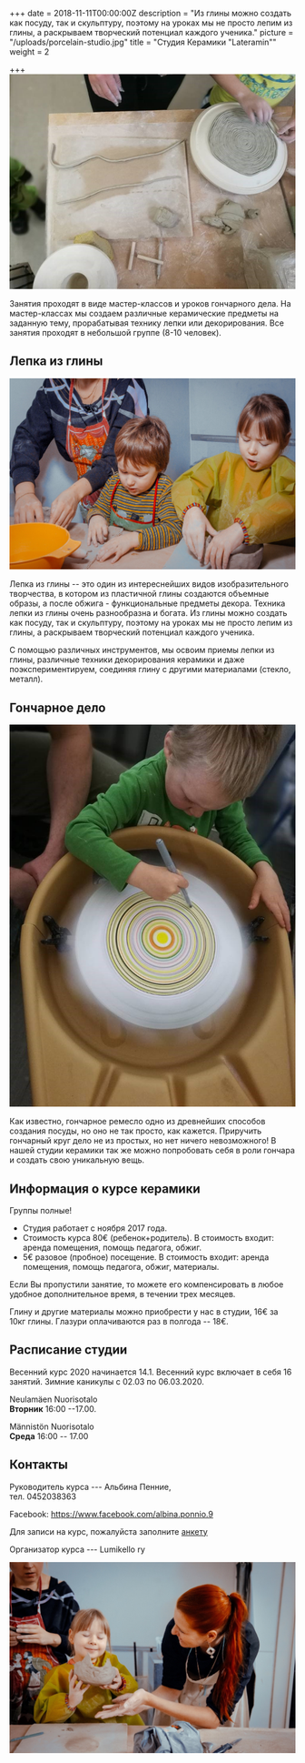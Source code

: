 +++
date = 2018-11-11T00:00:00Z
description = "Из глины можно создать как посуду, так и скульптуру, поэтому на уроках мы не просто лепим из глины, а раскрываем творческий потенциал каждого ученика."
picture = "/uploads/porcelain-studio.jpg"
title = "Студия Керамики \"Lateramin\""
weight = 2

+++
​![](/uploads/porcelain-studio-01.jpg)

Занятия проходят в виде мастер-классов и уроков гончарного дела. На мастер-классах мы создаем различные керамические предметы на заданную тему, прорабатывая технику лепки или декорирования. Все занятия проходят в небольшой группе (8-10 человек).

## Лепка из глины

​![](/uploads/porcelain-studio-02.jpg)

Лепка из глины -- это один из интереснейших видов изобразительного творчества, в котором из пластичной глины создаются объемные образы, а после обжига - функциональные предметы декора. Техника лепки из глины очень разнообразна и богата. Из глины можно создать как посуду, так и скульптуру, поэтому на уроках мы не просто лепим из глины, а раскрываем творческий потенциал каждого ученика.

С помощью различных инструментов, мы освоим приемы лепки из глины, различные техники декорирования керамики и даже поэкспериментируем, соединяя глину с другими материалами (стекло, металл).

## Гончарное дело

​![](/uploads/porcelain-studio-03.jpg)

Как известно, гончарное ремесло одно из древнейших способов создания посуды, но оно не так просто, как кажется. Приручить гончарный круг дело не из простых, но нет ничего невозможного! В нашей студии керамики так же можно попробовать себя в роли гончара и создать свою уникальную вещь.

## Информация о курсе керамики

Группы полные!

* Студия работает с ноября 2017 года.
* Стоимость курса 80€  (ребенок+родитель). В стоимость входит: аренда помещения, помощь педагога, обжиг.
* 5€ разовое (пробное) посещение. В стоимость входит: аренда помещения, помощь педагога, обжиг, материалы.

Если Вы пропустили занятие, то можете его компенсировать в любое удобное дополнительное время, в течении трех месяцев.

Глину и другие материалы можно приобрести у нас в студии, 16€ за 10кг глины. Глазури оплачиваются раз в полгода -- 18€.

## Расписание студии

Весенний курс 2020 начинается 14.1. Весенний курс включает в себя 16 занятий. Зимние каникулы с 02.03 по 06.03.2020.

Neulamäen Nuorisotalo  
**​Вторник**  16:00 --17.00.

Männistön Nuorisotalo  
**Среда** 16:00 -- 17.00

## Контакты

Руководитель курса --- Альбина Пенние,  
тел. 0452038363

Facebook: https://www.facebook.com/albina.ponnio.9

Для записи на курс, пожалуйста заполните [анкету](https://forms.gle/xuvpVBuwR9thT1KXA)

Организатор курса --- Lumikello ry

​![](/uploads/porcelain-studio-04.jpg)